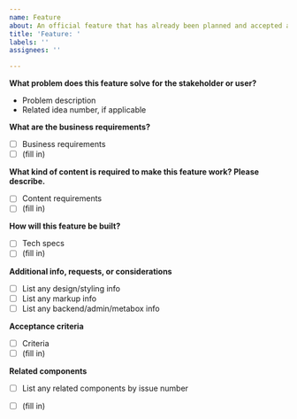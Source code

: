 ```yaml
---
name: Feature
about: An official feature that has already been planned and accepted as part of strategy.
title: 'Feature: '
labels: ''
assignees: ''

---
```


**What problem does this feature solve for the stakeholder or user?**

* Problem description
* Related idea number, if applicable

**What are the business requirements?**

- [ ] Business requirements
- [ ] (fill in)

**What kind of content is required to make this feature work? Please describe.**

- [ ] Content requirements
- [ ] (fill in)

**How will this feature be built?**

- [ ] Tech specs
- [ ] (fill in)

**Additional info, requests, or considerations**
- [ ] List any design/styling info
- [ ] List any markup info
- [ ] List any backend/admin/metabox info

**Acceptance criteria**

- [ ] Criteria
- [ ] (fill in)

**Related components**

- [ ] List any related components by issue number
- [ ] (fill in)

